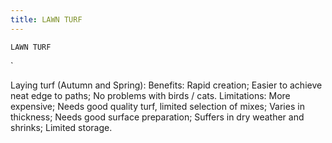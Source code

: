 ```yaml
---
title: LAWN TURF
---
```

`LAWN TURF`

`

Laying turf (Autumn and Spring):
Benefits:
Rapid creation;
Easier to achieve neat edge to paths;
No problems with birds / cats.
Limitations:
More expensive;
Needs good quality turf, limited selection of mixes;
Varies in thickness;
Needs good surface preparation;
Suffers in dry weather and shrinks;
Limited storage.
